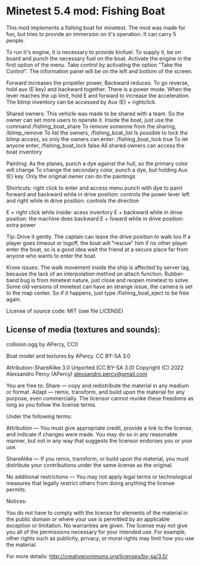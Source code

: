 Minetest 5.4 mod: Fishing Boat
========================================

This mod implements a fishing boat for minetest.
The mod was made for fun, but tries to provide an immersion on it's operation.
It can carry 5 people.

To run it's engine, it is necessary to provide biofuel. To supply it,
be on board and punch the necessary fuel on the boat.
Activate the engine in the first option of the menu. Take control by activating
the option "Take the Control".
The information panel will be on the left and bottom of the screen. 

Forward increases the propeller power, Backward reduces. To go reverse, hold aux (E key)
and backward together. There is a power mode. When the lever reaches the up limit, hold E
and forward to increase the acceleration.
The blimp inventory can be accessed by Aux (E) + rightclick.

Shared owners:
This vehicle was made to be shared with a team. So the owner can set more users to
operate it. Inside the boat, just use the command /fishing_boat_share <name>
To remove someone from the sharing, /blimp_remove <name>
To list the owners, /fishing_boat_list
Is possible to lock the blimp access, so only the owners can enter: /fishing_boat_lock true
To let anyone enter, /fishing_boat_lock false
All shared owners can access the boat inventory

Painting:
As the planes, punch a dye against the hull, so the primary color will change
To change the secondary color, punch a dye, but holding Aux (E) key.
Only the original owner can do the paintings

Shortcuts:
right click to enter and access menu
punch with dye to paint
forward and backward while in drive position: controls the power lever
left and right while in drive position: controls the direction

E + right click while inside: acess inventory
E + backward while in drive position: the machine does backward
E + foward while in drive position: extra power

Tip:
Drive it gently.
The captain can leave the drive position to walk too
If a player goes timeout or logoff, the boat will "rescue" him if no other player
enter the boat, so is a good idea wait the friend at a secure place far from anyone who
wants to enter the boat.

Know issues:
The walk movement inside the ship is affected by server lag, because the lack of
an interpolation method on attach function.
Rubber-band bug is from minetest nature, just close and reopen minetest to solve.
Some old versions of minetest can have an strange issue, the camera is set to
the map center. So if it happens, just type /fishing_boat_eject to be free again.


License of source code:
MIT (see file LICENSE) 

License of media (textures and sounds):
---------------------------------------
collision.ogg by APercy, CC0

Boat model and textures by APercy. CC BY-SA 3.0

Attribution-ShareAlike 3.0 Unported (CC BY-SA 3.0)
Copyright (C) 2022 Alexsandro Percy (APercy) <alexsandro.percy@gmail.com>

You are free to:
Share — copy and redistribute the material in any medium or format.
Adapt — remix, transform, and build upon the material for any purpose, even commercially.
The licensor cannot revoke these freedoms as long as you follow the license terms.

Under the following terms:

Attribution — You must give appropriate credit, provide a link to the license, and
indicate if changes were made. You may do so in any reasonable manner, but not in any way
that suggests the licensor endorses you or your use.

ShareAlike — If you remix, transform, or build upon the material, you must distribute
your contributions under the same license as the original.

No additional restrictions — You may not apply legal terms or technological measures that
legally restrict others from doing anything the license permits.

Notices:

You do not have to comply with the license for elements of the material in the public
domain or where your use is permitted by an applicable exception or limitation.
No warranties are given. The license may not give you all of the permissions necessary
for your intended use. For example, other rights such as publicity, privacy, or moral
rights may limit how you use the material.

For more details:
http://creativecommons.org/licenses/by-sa/3.0/

